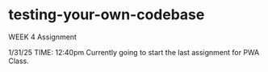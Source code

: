 # testing-your-own-codebase

WEEK 4 Assignment

1/31/25 TIME: 12:40pm
Currently going to start the last assignment for PWA Class.
